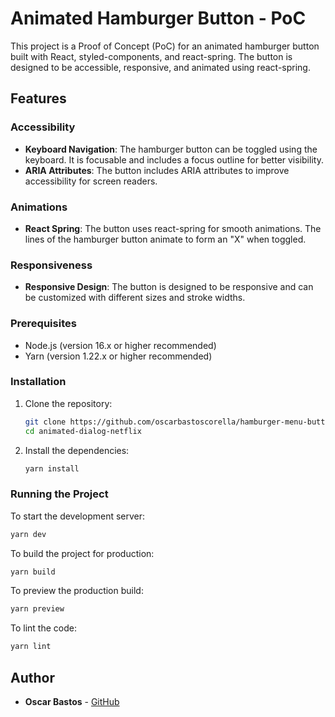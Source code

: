# Animated Hamburger Button - PoC

This project is a Proof of Concept (PoC) for an animated hamburger button built with React, styled-components, and react-spring. The button is designed to be accessible, responsive, and animated using react-spring.

## Features

### Accessibility

- **Keyboard Navigation**: The hamburger button can be toggled using the keyboard. It is focusable and includes a focus outline for better visibility.
- **ARIA Attributes**: The button includes ARIA attributes to improve accessibility for screen readers.

### Animations

- **React Spring**: The button uses react-spring for smooth animations. The lines of the hamburger button animate to form an "X" when toggled.

### Responsiveness

- **Responsive Design**: The button is designed to be responsive and can be customized with different sizes and stroke widths.

### Prerequisites

- Node.js (version 16.x or higher recommended)
- Yarn (version 1.22.x or higher recommended)

### Installation

1. Clone the repository:

   ```sh
   git clone https://github.com/oscarbastoscorella/hamburger-menu-button
   cd animated-dialog-netflix
   ```

2. Install the dependencies:

   ```sh
   yarn install
   ```

### Running the Project

To start the development server:

```sh
yarn dev
```

To build the project for production:

```sh
yarn build
```

To preview the production build:

```sh
yarn preview
```

To lint the code:

```sh
yarn lint
```

## Author

- **Oscar Bastos** - [GitHub](https://github.com/oscarbastoscorella)
